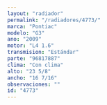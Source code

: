 ```yaml
---
layout: "radiador"
permalink: "/radiadores/4773/"
marca: "Pontiac"
modelo: "G3"
ano: "2009"
motor: "L4 1.6"
transmision: "Estándar"
parte: "96817887"
clima: "Con clima"
alto: "23 5/8"
ancho: "16 7/16"
observaciones: ""
id: "4773"
---
```


